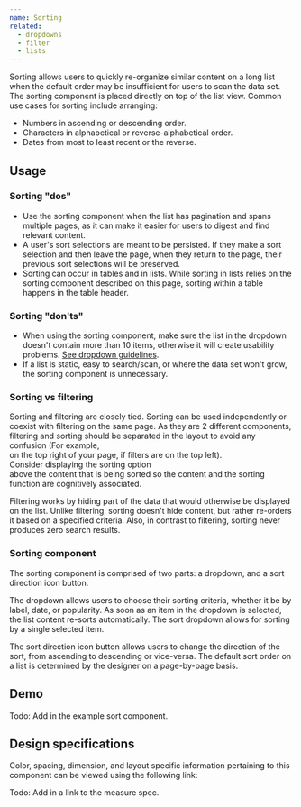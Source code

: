 ```yaml
---
name: Sorting
related:
  - dropdowns
  - filter
  - lists
---
```


Sorting allows users to quickly re-organize similar content on a long list when the default order may be insufficient for users to scan the data set. The sorting component is placed directly on top of the list view. Common use cases for sorting include arranging:

- Numbers in ascending or descending order.
- Characters in alphabetical or reverse-alphabetical order.
- Dates from most to least recent or the reverse.

## Usage

### Sorting "dos"

- Use the sorting component when the list has pagination and spans multiple pages, as it can make it easier for users to digest and find relevant content.
- A user's sort selections are meant to be persisted. If they make a sort selection and then leave the page, when they return to the page, their previous sort selections will be preserved.
- Sorting can occur in tables and in lists. While sorting in lists relies on the sorting component described on this page, sorting within a table happens in the table header.

### Sorting "don'ts"

- When using the sorting component, make sure the list in the dropdown doesn't contain more than 10 items, otherwise it will create usability problems. [See dropdown guidelines](/components/dropdowns). 
- If a list is static, easy to search/scan, or where the data set won't grow, the sorting component is unnecessary.

### Sorting vs filtering

Sorting and filtering are closely tied. Sorting can be used independently or coexist with filtering on the same page. As they are 2 different components, filtering and sorting should be separated in the layout to avoid any confusion (For example, on the top right of your page, if filters are on the top left). Consider displaying the sorting option above the content that is being sorted so the content and the sorting function are cognitively associated. 

Filtering works by hiding part of the data that would otherwise be displayed on the list. Unlike filtering, sorting doesn't hide content, but rather re-orders it based on a specified criteria. Also, in contrast to filtering, sorting never produces zero search results. 

### Sorting component

The sorting component is comprised of two parts: a dropdown, and a sort direction icon button.

The dropdown allows users to choose their sorting criteria, whether it be by label, date, or popularity. As soon as an item in the dropdown is selected, the list content re-sorts automatically. The sort dropdown allows for sorting by a single selected item.

The sort direction icon button allows users to change the direction of the sort, from ascending to descending or vice-versa. The default sort order on a list is determined by the designer on a page-by-page basis.

## Demo

Todo: Add in the example sort component.

## Design specifications

Color, spacing, dimension, and layout specific information pertaining to this component can be viewed using the following link:

Todo: Add in a link to the measure spec.
